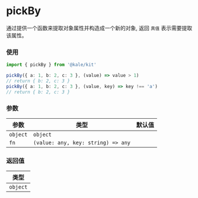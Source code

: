 # pickBy

通过提供一个函数来提取对象属性并构造成一个新的对象, 返回 `真值` 表示需要提取该属性。

### 使用

```ts
import { pickBy } from '@kale/kit'

pickBy({ a: 1, b: 2, c: 3 }, (value) => value > 1)
// return { b: 2, c: 3 }
pickBy({ a: 1, b: 2, c: 3 }, (value, key) => key !== 'a')
// return { b: 2, c: 3 }
```

### 参数

| 参数     | 类型                               | 默认值 |
| -------- | ---------------------------------- | ------ |
| `object` | `object`                           |        |
| `fn`     | `(value: any, key: string) => any` |        |

### 返回值

| 类型     |
| -------- |
| `object` |
